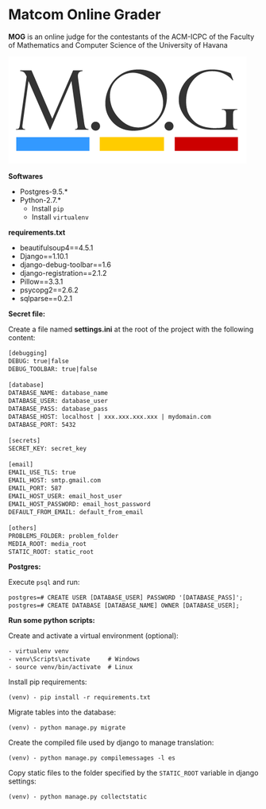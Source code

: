Matcom Online Grader
===================

**MOG** is an online judge for the contestants of the ACM-ICPC of the Faculty of Mathematics and Computer Science of the University of Havana

[![](mog/static/mog/images/logo.png )](mog/static/mog/images/logo.png)

**Softwares**
- Postgres-9.5.*
- Python-2.7.*
    - Install `pip`
    - Install `virtualenv`

**requirements.txt**

- beautifulsoup4==4.5.1
- Django==1.10.1
- django-debug-toolbar==1.6
- django-registration==2.1.2
- Pillow==3.3.1
- psycopg2==2.6.2
- sqlparse==0.2.1

**Secret file:**

Create a file named __settings.ini__ at the root of the project with the following content:

```
[debugging]
DEBUG: true|false
DEBUG_TOOLBAR: true|false

[database]
DATABASE_NAME: database_name
DATABASE_USER: database_user
DATABASE_PASS: database_pass
DATABASE_HOST: localhost | xxx.xxx.xxx.xxx | mydomain.com
DATABASE_PORT: 5432

[secrets]
SECRET_KEY: secret_key

[email]
EMAIL_USE_TLS: true
EMAIL_HOST: smtp.gmail.com
EMAIL_PORT: 587
EMAIL_HOST_USER: email_host_user
EMAIL_HOST_PASSWORD: email_host_password
DEFAULT_FROM_EMAIL: default_from_email

[others]
PROBLEMS_FOLDER: problem_folder
MEDIA_ROOT: media_root
STATIC_ROOT: static_root
```

**Postgres:**

Execute `psql` and run:
```
postgres=# CREATE USER [DATABASE_USER] PASSWORD '[DATABASE_PASS]';
postgres=# CREATE DATABASE [DATABASE_NAME] OWNER [DATABASE_USER];
```

**Run some python scripts:**

Create and activate a virtual environment (optional):
```
- virtualenv venv
- venv\Scripts\activate     # Windows
- source venv/bin/activate  # Linux
```


Install pip requirements:
```
(venv) - pip install -r requirements.txt
```

Migrate tables into the database:
```
(venv) - python manage.py migrate
```

Create the compiled file used by django to manage translation:
```
(venv) - python manage.py compilemessages -l es
```

Copy static files to the folder specified by the `STATIC_ROOT` variable in django settings:
```
(venv) - python manage.py collectstatic
```
